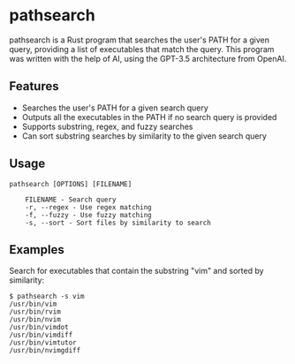# pathsearch

pathsearch is a Rust program that searches the user's PATH for a given query,
providing a list of executables that match the query. This program was written
with the help of AI, using the GPT-3.5 architecture from OpenAI.

## Features

  - Searches the user's PATH for a given search query
  - Outputs all the executables in the PATH if no search query is provided
  - Supports substring, regex, and fuzzy searches
  - Can sort substring searches by similarity to the given search query

## Usage

    pathsearch [OPTIONS] [FILENAME]

        FILENAME - Search query
        -r, --regex - Use regex matching
        -f, --fuzzy - Use fuzzy matching
        -s, --sort - Sort files by similarity to search

## Examples

Search for executables that contain the substring "vim" and sorted by
similarity:

```shell
$ pathsearch -s vim
/usr/bin/vim
/usr/bin/rvim
/usr/bin/nvim
/usr/bin/vimdot
/usr/bin/vimdiff
/usr/bin/vimtutor
/usr/bin/nvimgdiff
```